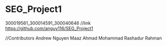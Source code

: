 # SEG_Project1
300019561_300014591_300040646
//link
https://github.com/anguy116/SEG_Project1

//Contributors
Andrew Nguyen
Maaz Ahmad
Mohammad Rashadur Rahman
